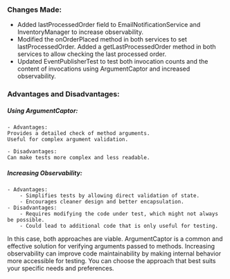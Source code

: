 ### Changes Made:
- Added lastProcessedOrder field to EmailNotificationService and InventoryManager to increase observability.
- Modified the onOrderPlaced method in both services to set lastProcessedOrder.
Added a getLastProcessedOrder method in both services to allow checking the last processed order.
- Updated EventPublisherTest to test both invocation counts and the content of invocations using ArgumentCaptor and increased observability.


### Advantages and Disadvantages:

##### Using ArgumentCaptor:

    - Advantages:
    Provides a detailed check of method arguments.
    Useful for complex argument validation.

    - Disadvantages:
    Can make tests more complex and less readable.


##### Increasing Observability:

    - Advantages:
        - Simplifies tests by allowing direct validation of state.
        - Encourages cleaner design and better encapsulation.
    - Disadvantages:
        - Requires modifying the code under test, which might not always be possible.
        - Could lead to additional code that is only useful for testing.

In this case, both approaches are viable. ArgumentCaptor is a common and effective solution for verifying arguments passed to methods. Increasing observability can improve code maintainability by making internal behavior more accessible for testing. You can choose the approach that best suits your specific needs and preferences.